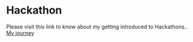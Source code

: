 # Hackathon
Please visit this link to know about my getting introduced to Hackathons..
[My journey](https://dev.to/utkarsh_singh/plans-for-the-2022-hackathon-season-44hf)
